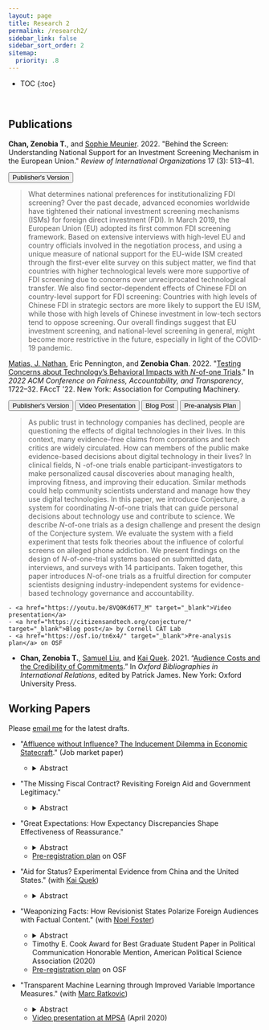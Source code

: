 ```yaml
---
layout: page
title: Research 2
permalink: /research2/
sidebar_link: false
sidebar_sort_order: 2
sitemap:
  priority: .8
---
```


<script>
function myFunction(divId) {
  var x = document.getElementById(divId);
  if (x.style.display === "none") {
    x.style.display = "block";
  } else {
    x.style.display = "none";
  }
}
</script>


<style>
.button {
    transition-duration: 0.2s;
    border-radius: 8px;
    background-color: white;
    border: 2px solid #0096D6;
    font-size: 10px;
}
	
.button:hover {
  background-color: #0096D6; 
  color: white;
}
</style>


* TOC
{:toc}
<p>&nbsp;</p>

## Publications

**Chan, Zenobia T.**, and <a href="https://scholar.princeton.edu/smeunier/home" target="_blank">Sophie Meunier</a>. 2022. "Behind the Screen: Understanding National Support for an Investment Screening Mechanism in the European Union." _Review of International Organizations_ 17 (3): 513–41.

<button onclick="myFunction('absBehindTheScreen')" style="display: none;">Abstract</button>
<button onclick=" window.open('https://doi.org/10.1007/s11558-021-09436-y','_blank')">Publisher's Version</button> 

<div id='absBehindTheScreen'>
  <blockquote>What determines national preferences for institutionalizing FDI screening? Over the past decade, advanced economies worldwide have tightened their national investment screening mechanisms (ISMs) for foreign direct investment (FDI). In March 2019, the European Union (EU) adopted its first common FDI screening framework. Based on extensive interviews with high-level EU and country officials involved in the negotiation process, and using a unique measure of national support for the EU-wide ISM created through the first-ever elite survey on this subject matter, we find that countries with higher technological levels were more supportive of FDI screening due to concerns over unreciprocated technological transfer. We also find sector-dependent effects of Chinese FDI on country-level support for FDI screening: Countries with high levels of Chinese FDI in strategic sectors are more likely to support the EU ISM, while those with high levels of Chinese investment in low-tech sectors tend to oppose screening. Our overall findings suggest that EU investment screening, and national-level screening in general, might become more restrictive in the future, especially in light of the COVID-19 pandemic.</blockquote>
</div>



<a href="https://natematias.com/" target="_blank">Matias, J. Nathan</a>, Eric Pennington, and **Zenobia Chan**. 2022. "<a href="https://doi.org/10.1145/3531146.3533227" target="_blank">Testing Concerns about Technology’s Behavioral Impacts with <i>N</i>-of-one Trials</a>." In _2022 ACM Conference on Fairness, Accountability, and Transparency_, 1722–32. FAccT '22. New York: Association for Computing Machinery. 

<button onclick="myFunction('absNof1')" style="display: none;">Abstract</button>
<button onclick=" window.open('https://doi.org/10.1145/3531146.3533227','_blank')">Publisher's Version</button> 
<button onclick=" window.open('https://youtu.be/8VQ0Kd6T7_M','_blank')">Video Presentation</button> 
<button onclick=" window.open('https://citizensandtech.org/conjecture/','_blank')">Blog Post</button> 
<button onclick=" window.open('https://osf.io/tn6x4/','_blank')">Pre-analysis Plan</button> 


<div id='absNof1'>
  <blockquote>As public trust in technology companies has declined, people are questioning the effects of digital technologies in their lives. In this context, many evidence-free claims from corporations and tech critics are widely circulated. How can members of the public make evidence-based decisions about digital technology in their lives? In clinical fields, N -of-one trials enable participant-investigators to make personalized causal discoveries about managing health, improving fitness, and improving their education. Similar methods could help community scientists understand and manage how they use digital technologies. In this paper, we introduce Conjecture, a system for coordinating <i>N</i>-of-one trials that can guide personal decisions about technology use and contribute to science. We describe <i>N</i>-of-one trials as a design challenge and present the design of the Conjecture system. We evaluate the system with a field experiment that tests folk theories about the influence of colorful screens on alleged phone addiction. We present findings on the design of <i>N</i>-of-one-trial systems based on submitted data, interviews, and surveys with 14 participants. Taken together, this paper introduces <i>N</i>-of-one trials as a fruitful direction for computer scientists designing industry-independent systems for evidence-based technology governance and accountability.</blockquote>
</div>

	- <a href="https://youtu.be/8VQ0Kd6T7_M" target="_blank">Video presentation</a>
	- <a href="https://citizensandtech.org/conjecture/" target="_blank">Blog post</a> by Cornell CAT Lab
	- <a href="https://osf.io/tn6x4/" target="_blank">Pre-analysis plan</a> on OSF  



* **Chan, Zenobia T.**, <a href="https://government.cornell.edu/samuel-liu" target="_blank">Samuel Liu</a>, and <a href="https://ppaweb.hku.hk/f/quek" target="_blank">Kai Quek</a>. 2021. “<a href="https://doi.org/10.1093/OBO/9780199743292-0305" target="_blank">Audience Costs and the Credibility of Commitments</a>.” In _Oxford Bibliographies in International Relations_, edited by Patrick James. New York: Oxford University Press.  


## Working Papers

Please <a href="mailto:zeno@princeton.edu" target="_blank">email me</a> for the latest drafts.


* "<a href="https://j.mp/zChan" target="_blank">Affluence without Influence? The Inducement Dilemma in Economic Statecraft</a>." (Job market paper)
	- <details><summary>Abstract</summary><blockquote>When can economic inducements——such as foreign aid, investment, and especially large-scale development initiatives——buy influence abroad? Countries often use financial favors to induce foreign policy concessions from other countries. The effectiveness of such inducements hinges on whether the sender can credibly threaten to halt or withdraw the inducements when the target does not concede. I examine a substantial set of development initiatives that are lucrative not just for the target but also for the sender. I argue that when the sender profits from  the inducement it gives, it will not cut off the inducement, even if the target does not concede. I test this <i>inducement dilemma</i> in China’s Belt and Road Initiative (BRI). Using over 200 elite interviews, official documents published by the Chinese government, and original datasets on China’s overseas project contracts, I show that Beijing’s dual goals of the BRI are to (1) tackle  domestic economic and environmental problems by encouraging Chinese companies to implement infrastructure projects and invest abroad, and (2) gain international acceptance of China’s  development and governance models. Consistent with my argument, the profit motive undercuts the foreign policy goal. These infrastructure projects promote international support for  China’s governance and development models only when these projects do not serve China’s economic motive of promoting outward direct investment. </blockquote></details>  



* "The Missing Fiscal Contract? Revisiting Foreign Aid and Government Legitimacy."
	- <details><summary>Abstract</summary><blockquote>Does reliance on foreign aid affect government legitimacy in recipient countries? Fiscal contract theorists postulate that public goods and services provided by foreign donors can threaten government legitimacy, but empirical research has found little support for this hypothesis. Drawing on over 120 elite interviews in donor and recipient countries, I argue that the fiscal contract between the government and citizenry is untenable in most aid recipient countries because of the lack of visible taxation. I present a tax game between citizens with reference-dependent preferences and the government. My formal model shows that with sufficient foreign aid, the fiscal contract <i>does not exist</i> and citizens' evaluation of their government varies by the discrepancy between their baseline expectations and the actual public goods they receive, regardless of provider. I test my arguments using an original survey experiment in Uganda and find that, in line with my theory, the <i>positive</i> effects of aid on government legitimacy are especially pronounced among citizens with lower perceived effective tax rates. </blockquote></details>  



* "Great Expectations: How Expectancy Discrepancies Shape Effectiveness of Reassurance."
	- <details><summary>Abstract</summary><blockquote>What makes reassurance effective? Reassurance is crucial to stability in international politics as a means of signaling benign intentions towards allies and adversaries. Drawing on insights from behavioral economics, information theory, and psychology, I argue that reassurance signals are most effective when they are surprising, i.e. when they deviate drastically from receivers' prior expectations, because they draw more attention from decision-makers, prompting them to re-evaluate their pre-existing beliefs about the sender. When decision-makers re-evaluate their beliefs, prior expectations serve as the reference point against which they assess the sender's intentions. My theory posits that when decision-makers are <i>pleasantly surprised</i>, i.e. receiving a signal that is both credible and above expectations, they are more likely to believe in the benign intentions of the sender. Contrary to the rationalist literature on costly signaling in international relations, my theory holds that reassuring signals are informative not necessarily because they are costly, but because they are surprising. I test my theory using an original survey experiment on a national sample of Estonian voters. I find that the effectiveness of reassurance signals hinges on the receivers' prior expectations and that costly signals are not necessarily more credible. </blockquote></details> 
	- <a href="https://osf.io/45ye8/" target="_blank">Pre-registration plan</a> on OSF  



* "Aid for Status? Experimental Evidence from China and the United States." (with <a href="https://ppaweb.hku.hk/f/quek" target="_blank">Kai Quek</a>)
	- <details><summary>Abstract</summary><blockquote>Does international status affect aid preferences? We conduct the first experimental study of aid preferences in an emerging donor country using original survey data from China, and a parallel study in the United States. We find striking differences in the aid preferences of both countries that support the status-seeking hypothesis: Chinese support for aid increases significantly when foreign aid provision is framed as a means of the country gaining higher international status, but Americans remain unswayed. We also use causal forests, a machine learning algorithm, to systematically evaluate heterogeneous treatment effects across a wide range of dispositional covariates in a principled manner with honest inferences. The results indicate status has especially pronounced positive impacts on the aid preferences of cosmopolitan Chinese citizens but negative impacts on Americans who are less cosmopolitan and have lower income. </blockquote></details>  



* "Weaponizing Facts: How Revisionist States Polarize Foreign Audiences with Factual Content." (with <a href="https://www.noelfoster.com/" target="_blank">Noel Foster</a>)
	- <details><summary>Abstract</summary><blockquote>How do revisionist states leverage new technologies to disrupt foreign politics? Drawing on extensive elite interviews and insights from behavioral economics and social psychology, we argue that revisionist powers can use strategic narratives — factual accounts of issues controversial across pre-existing societal cleavages — to polarize voters through a combination of confirmation bias and reactance. Contrary to recent literature on fake news, we present evidence on the political economy of social media platforms that renders fake news impracticable and counter-productive in most markets. We test the effects of Russian strategic narratives using original survey experiments in Estonia. We show that exposure to factual content on migration and the Soviet legacy polarized Estonian voters along ethnolinguistic cleavages by making ethnic Estonians more likely to support right-leaning nationalist parties, while pushing the Russian-speaking minority to back left-leaning ethnic interest parties. A polarized population serves the revisionist state sender’s objective of paralyzing policy-making in the target state.</blockquote></details>
	- Timothy E. Cook Award for Best Graduate Student Paper in Political Communication Honorable Mention, American Political Science Association (2020)
	- <a href="https://osf.io/b56md/" target="_blank">Pre-registration plan</a> on OSF  



* "Transparent Machine Learning through Improved Variable Importance Measures." (with <a href="https://scholar.princeton.edu/ratkovic/home" target="_blank">Marc Ratkovic</a>)
	- <details><summary>Abstract</summary><blockquote>Boosting and random forests are among the best off-the-shelf prediction tools. These methods offer a variable importance measure (VIM), which is a cumulative measure of the improvement in accuracy over the algorithm.  We show existing variable importance measures, as implemented, are biased, returning positive scores on irrelevant variables.  Intuitively, if a variable is irrelevant but correlates with a relevant variable, this correlation may lead to an improvement in performance may be misattributed to the irrelevant variable.   We introduce a method that removes this bias.  The method works by separating each predictor into a component explained by other predictors (a "predicted variable"), and a component not (a "partialed out variable").  We assess variable importance only through any improvement attributable to the latter.  We prove the method returns a valid VIM, meaning it is mean-zero  and asymptotically normal for irrelevant variables.  Simulation evidence and applications to UCI data suggest the method also performs favorably relative to several existing machine learning methods in terms of predictive accuracy.  </blockquote></details>
	- <a href="https://youtu.be/44u5qYwUL-U" target="_blank">Video presentation at MPSA</a> (April 2020)  

